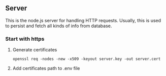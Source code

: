## Server

This is the node.js server for handling HTTP requests. Usually, this is used to persist and fetch all kinds of info from database.

### Start with https

1. Generate certificates

   ```
   openssl req -nodes -new -x509 -keyout server.key -out server.cert
   ```

2. Add certificates path to .env file
